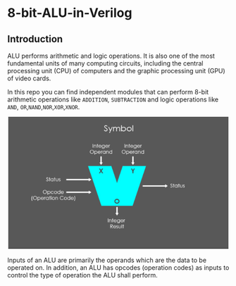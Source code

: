# 8-bit-ALU-in-Verilog

## Introduction
ALU performs arithmetic and logic operations. It is also one of the most fundamental units of many computing circuits, including the central processing unit (CPU) of computers and the graphic processing unit (GPU) of video cards.

In this repo you can find independent modules that can perform 8-bit arithmetic operations like `ADDITION`, `SUBTRACTION` and logic operations like `AND`, `OR`,`NAND`,`NOR`,`XOR`,`XNOR`.

<p align='center'>
    <img src='alu_block.PNG' width=500 height=300>
</p>

Inputs of an ALU are primarily the operands which are the data to be operated on. In addition, an ALU has opcodes (operation codes) as inputs to control the type of operation the ALU shall perform.
